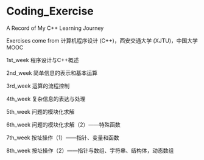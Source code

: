 # Coding_Exercise
A Record of My C++ Learning Journey  

Exercises come from 计算机程序设计 (C++)，西安交通大学 (XJTU)，中国大学 MOOC

1st_week 程序设计与C++概述  

2nd_week 简单信息的表示和基本运算  

3rd_week 运算的流程控制  

4th_week 复杂信息的表达与处理  

5th_week 问题的模块化求解  

6th_week 问题的模块化求解（2）——特殊函数  

7th_week 按址操作（1）——指针、变量和函数  

8th_week 按址操作（2）——指针与数组、字符串、结构体，动态数组
